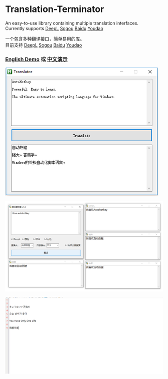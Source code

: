# Translation-Terminator
  
 An easy-to-use library containing multiple translation interfaces.  
 Currently supports [DeepL](https://www.deepl.com/translator) [Sogou](https://fanyi.sogou.com/) [Baidu](https://fanyi.baidu.com/) [Youdao](https://fanyi.youdao.com/)  
  
 一个包含多种翻译接口，简单易用的库。  
 目前支持 [DeepL](https://www.deepl.com/translator) [Sogou](https://fanyi.sogou.com/) [Baidu](https://fanyi.baidu.com/) [Youdao](https://fanyi.youdao.com/)  
  
### [English Demo](https://www.autohotkey.com/boards/viewtopic.php?f=6&t=94823) 或 [中文演示](https://www.autoahk.com/archives/37113)  
  
![效果图](https://raw.githubusercontent.com/telppa/Translation-Terminator/main/img/1.png)  
  
![效果图](https://raw.githubusercontent.com/telppa/Translation-Terminator/main/img/2.png)  
  
![效果图](https://raw.githubusercontent.com/telppa/Translation-Terminator/main/img/3.gif)  
